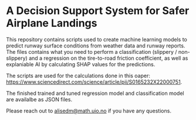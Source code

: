 # A Decision Support System for Safer Airplane Landings
This repository contains scripts used to create machine learning models to predict runway surface conditions from weather data and runway reports. The files contains what you need to perform a classification (slippery / non-slippery) and a regression on the tire-to-road friction coefficient, as well as explaniable AI by calculating SHAP values for the predictions.

The scripts are used for the calculations done in this oaper: https://www.sciencedirect.com/science/article/pii/S0165232X22000751.

The finished trained and tuned regression model and classification model are availalbe as JSON files. 

Please reach out to alisedm@math.uio.no if you have any questions. 
